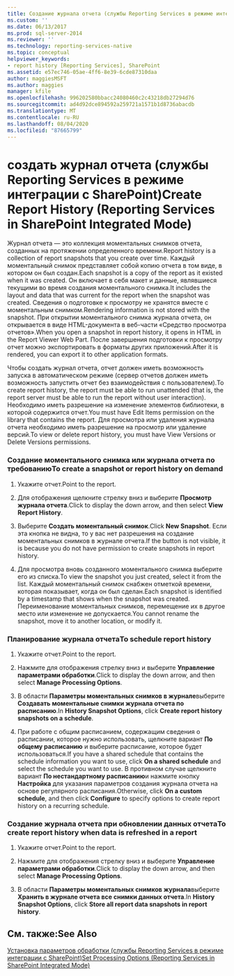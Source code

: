 ```yaml
---
title: Создание журнала отчета (службы Reporting Services в режиме интеграции с SharePoint) | Документы Майкрософт
ms.custom: ''
ms.date: 06/13/2017
ms.prod: sql-server-2014
ms.reviewer: ''
ms.technology: reporting-services-native
ms.topic: conceptual
helpviewer_keywords:
- report history [Reporting Services], SharePoint
ms.assetid: e57ec746-05ae-4ff6-8e39-6cde87310daa
author: maggiesMSFT
ms.author: maggies
manager: kfile
ms.openlocfilehash: 996202580bbacc24080460c2c43218db27294d76
ms.sourcegitcommit: ad4d92dce894592a259721a1571b1d8736abacdb
ms.translationtype: MT
ms.contentlocale: ru-RU
ms.lasthandoff: 08/04/2020
ms.locfileid: "87665799"
---
```

# <a name="create-report-history-reporting-services-in-sharepoint-integrated-mode"></a><span data-ttu-id="6613d-102">создать журнал отчета (службы Reporting Services в режиме интеграции с SharePoint)</span><span class="sxs-lookup"><span data-stu-id="6613d-102">Create Report History (Reporting Services in SharePoint Integrated Mode)</span></span>
  <span data-ttu-id="6613d-103">Журнал отчета — это коллекция моментальных снимков отчета, созданных на протяжении определенного времени.</span><span class="sxs-lookup"><span data-stu-id="6613d-103">Report history is a collection of report snapshots that you create over time.</span></span> <span data-ttu-id="6613d-104">Каждый моментальный снимок представляет собой копию отчета в том виде, в котором он был создан.</span><span class="sxs-lookup"><span data-stu-id="6613d-104">Each snapshot is a copy of the report as it existed when it was created.</span></span> <span data-ttu-id="6613d-105">Он включает в себя макет и данные, являвшиеся текущими во время создания моментального снимка.</span><span class="sxs-lookup"><span data-stu-id="6613d-105">It includes the layout and data that was current for the report when the snapshot was created.</span></span> <span data-ttu-id="6613d-106">Сведения о подготовке к просмотру не хранятся вместе с моментальным снимком.</span><span class="sxs-lookup"><span data-stu-id="6613d-106">Rendering information is not stored with the snapshot.</span></span> <span data-ttu-id="6613d-107">При открытии моментального снимка журнала отчета, он открывается в виде HTML-документа в веб-части «Средство просмотра отчетов».</span><span class="sxs-lookup"><span data-stu-id="6613d-107">When you open a snapshot in report history, it opens in HTML in the Report Viewer Web Part.</span></span> <span data-ttu-id="6613d-108">После завершения подготовки к просмотру отчет можно экспортировать в форматы других приложений.</span><span class="sxs-lookup"><span data-stu-id="6613d-108">After it is rendered, you can export it to other application formats.</span></span>  
  
 <span data-ttu-id="6613d-109">Чтобы создать журнал отчета, отчет должен иметь возможность запуска в автоматическом режиме (сервер отчетов должен иметь возможность запустить отчет без взаимодействия с пользователем).</span><span class="sxs-lookup"><span data-stu-id="6613d-109">To create report history, the report must be able to run unattended (that is, the report server must be able to run the report without user interaction).</span></span> <span data-ttu-id="6613d-110">Необходимо иметь разрешение на изменение элементов библиотеки, в которой содержится отчет.</span><span class="sxs-lookup"><span data-stu-id="6613d-110">You must have Edit Items permission on the library that contains the report.</span></span> <span data-ttu-id="6613d-111">Для просмотра или удаления журнала отчета необходимо иметь разрешение на просмотр или удаление версий.</span><span class="sxs-lookup"><span data-stu-id="6613d-111">To view or delete report history, you must have View Versions or Delete Versions permissions.</span></span>  
  
### <a name="to-create-a-snapshot-or-report-history-on-demand"></a><span data-ttu-id="6613d-112">Создание моментального снимка или журнала отчета по требованию</span><span class="sxs-lookup"><span data-stu-id="6613d-112">To create a snapshot or report history on demand</span></span>  
  
1.  <span data-ttu-id="6613d-113">Укажите отчет.</span><span class="sxs-lookup"><span data-stu-id="6613d-113">Point to the report.</span></span>  
  
2.  <span data-ttu-id="6613d-114">Для отображения щелкните стрелку вниз и выберите **Просмотр журнала отчета**.</span><span class="sxs-lookup"><span data-stu-id="6613d-114">Click to display the down arrow, and then select **View Report History**.</span></span>  
  
3.  <span data-ttu-id="6613d-115">Выберите **Создать моментальный снимок**.</span><span class="sxs-lookup"><span data-stu-id="6613d-115">Click **New Snapshot**.</span></span> <span data-ttu-id="6613d-116">Если эта кнопка не видна, то у вас нет разрешения на создание моментальных снимков в журнале отчета.</span><span class="sxs-lookup"><span data-stu-id="6613d-116">If the button is not visible, it is because you do not have permission to create snapshots in report history.</span></span>  
  
4.  <span data-ttu-id="6613d-117">Для просмотра вновь созданного моментального снимка выберите его из списка.</span><span class="sxs-lookup"><span data-stu-id="6613d-117">To view the snapshot you just created, select it from the list.</span></span> <span data-ttu-id="6613d-118">Каждый моментальный снимок снабжен отметкой времени, которая показывает, когда он был сделан.</span><span class="sxs-lookup"><span data-stu-id="6613d-118">Each snapshot is identified by a timestamp that shows when the snapshot was created.</span></span> <span data-ttu-id="6613d-119">Переименование моментальных снимков, перемещение их в другое место или изменение не допускается.</span><span class="sxs-lookup"><span data-stu-id="6613d-119">You cannot rename the snapshot, move it to another location, or modify it.</span></span>  
  
### <a name="to-schedule-report-history"></a><span data-ttu-id="6613d-120">Планирование журнала отчета</span><span class="sxs-lookup"><span data-stu-id="6613d-120">To schedule report history</span></span>  
  
1.  <span data-ttu-id="6613d-121">Укажите отчет.</span><span class="sxs-lookup"><span data-stu-id="6613d-121">Point to the report.</span></span>  
  
2.  <span data-ttu-id="6613d-122">Нажмите для отображения стрелку вниз и выберите **Управление параметрами обработки**.</span><span class="sxs-lookup"><span data-stu-id="6613d-122">Click to display the down arrow, and then select **Manage Processing Options**.</span></span>  
  
3.  <span data-ttu-id="6613d-123">В области **Параметры моментальных снимков в журнале**выберите **Создавать моментальные снимки журнала отчета по расписанию**.</span><span class="sxs-lookup"><span data-stu-id="6613d-123">In **History Snapshot Options**, click **Create report history snapshots on a schedule**.</span></span>  
  
4.  <span data-ttu-id="6613d-124">При работе с общим расписанием, содержащим сведения о расписании, которое нужно использовать, щелкните вариант **По общему расписанию** и выберите расписание, которое будет использоваться.</span><span class="sxs-lookup"><span data-stu-id="6613d-124">If you have a shared schedule that contains the schedule information you want to use, click **On a shared schedule** and select the schedule you want to use.</span></span> <span data-ttu-id="6613d-125">В противном случае щелкните вариант **По нестандартному расписанию**и нажмите кнопку **Настройка** для указания параметров создания журнала отчета на основе регулярного расписания.</span><span class="sxs-lookup"><span data-stu-id="6613d-125">Otherwise, click **On a custom schedule**, and then click **Configure** to specify options to create report history on a recurring schedule.</span></span>  
  
### <a name="to-create-report-history-when-data-is-refreshed-in-a-report"></a><span data-ttu-id="6613d-126">Создание журнала отчета при обновлении данных отчета</span><span class="sxs-lookup"><span data-stu-id="6613d-126">To create report history when data is refreshed in a report</span></span>  
  
1.  <span data-ttu-id="6613d-127">Укажите отчет.</span><span class="sxs-lookup"><span data-stu-id="6613d-127">Point to the report.</span></span>  
  
2.  <span data-ttu-id="6613d-128">Нажмите для отображения стрелку вниз и выберите **Управление параметрами обработки**.</span><span class="sxs-lookup"><span data-stu-id="6613d-128">Click to display the down arrow, and then select **Manage Processing Options**.</span></span>  
  
3.  <span data-ttu-id="6613d-129">В области **Параметры моментальных снимков журнала**выберите **Хранить в журнале отчета все снимки данных отчета**.</span><span class="sxs-lookup"><span data-stu-id="6613d-129">In **History Snapshot Options**, click **Store all report data snapshots in report history**.</span></span>  
  
## <a name="see-also"></a><span data-ttu-id="6613d-130">См. также:</span><span class="sxs-lookup"><span data-stu-id="6613d-130">See Also</span></span>  
 [<span data-ttu-id="6613d-131">Установка параметров обработки (службы Reporting Services в режиме интеграции с SharePoint)</span><span class="sxs-lookup"><span data-stu-id="6613d-131">Set Processing Options &#40;Reporting Services in SharePoint Integrated Mode&#41;</span></span>](../set-processing-options-reporting-services-in-sharepoint-integrated-mode.md)  
  
  
